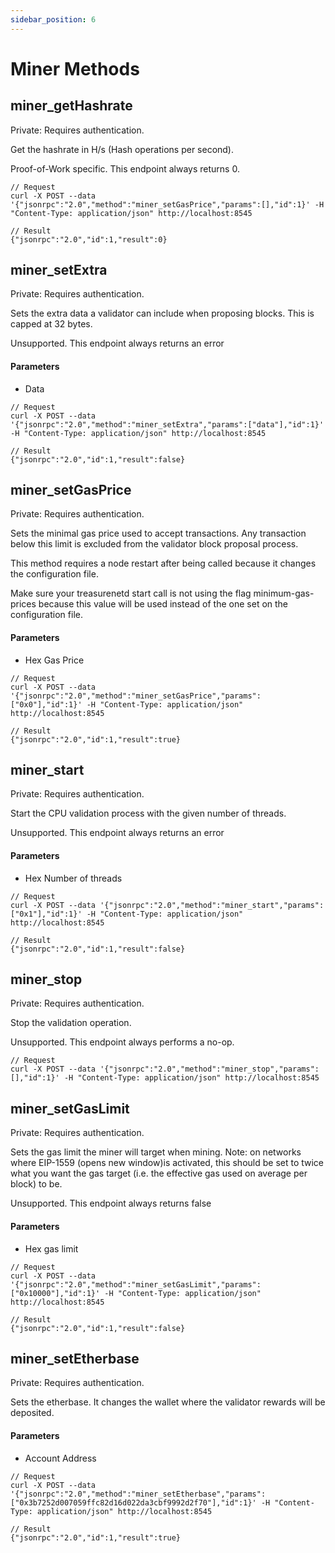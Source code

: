 ```yaml
---
sidebar_position: 6
---
```


# Miner Methods

## miner_getHashrate
Private: Requires authentication.

Get the hashrate in H/s (Hash operations per second).

Proof-of-Work specific. This endpoint always returns 0.

```shell
// Request
curl -X POST --data '{"jsonrpc":"2.0","method":"miner_setGasPrice","params":[],"id":1}' -H "Content-Type: application/json" http://localhost:8545

// Result
{"jsonrpc":"2.0","id":1,"result":0}
```

## miner_setExtra
Private: Requires authentication.

Sets the extra data a validator can include when proposing blocks. This is capped at 32 bytes.

Unsupported. This endpoint always returns an error

#### Parameters
- Data

```shell
// Request
curl -X POST --data '{"jsonrpc":"2.0","method":"miner_setExtra","params":["data"],"id":1}' -H "Content-Type: application/json" http://localhost:8545

// Result
{"jsonrpc":"2.0","id":1,"result":false}
```

## miner_setGasPrice
Private: Requires authentication.

Sets the minimal gas price used to accept transactions. Any transaction below this limit is excluded from the validator block proposal process.

This method requires a node restart after being called because it changes the configuration file.

Make sure your treasurenetd start call is not using the flag minimum-gas-prices because this value will be used instead of the one set on the configuration file.

#### Parameters
- Hex Gas Price

```shell
// Request
curl -X POST --data '{"jsonrpc":"2.0","method":"miner_setGasPrice","params":["0x0"],"id":1}' -H "Content-Type: application/json" http://localhost:8545

// Result
{"jsonrpc":"2.0","id":1,"result":true}
```

## miner_start
Private: Requires authentication.

Start the CPU validation process with the given number of threads.

Unsupported. This endpoint always returns an error

#### Parameters
- Hex Number of threads

```shell
// Request
curl -X POST --data '{"jsonrpc":"2.0","method":"miner_start","params":["0x1"],"id":1}' -H "Content-Type: application/json" http://localhost:8545

// Result
{"jsonrpc":"2.0","id":1,"result":false}
```

## miner_stop
Private: Requires authentication.

Stop the validation operation.

Unsupported. This endpoint always performs a no-op.

```shell
// Request
curl -X POST --data '{"jsonrpc":"2.0","method":"miner_stop","params":[],"id":1}' -H "Content-Type: application/json" http://localhost:8545
```

## miner_setGasLimit
Private: Requires authentication.

Sets the gas limit the miner will target when mining. Note: on networks where EIP-1559 (opens new window)is activated, this should be set to twice what you want the gas target (i.e. the effective gas used on average per block) to be.

Unsupported. This endpoint always returns false

#### Parameters
- Hex gas limit

```shell
// Request
curl -X POST --data '{"jsonrpc":"2.0","method":"miner_setGasLimit","params":["0x10000"],"id":1}' -H "Content-Type: application/json" http://localhost:8545

// Result
{"jsonrpc":"2.0","id":1,"result":false}
```

## miner_setEtherbase
Private: Requires authentication.

Sets the etherbase. It changes the wallet where the validator rewards will be deposited.

#### Parameters
- Account Address

```shell
// Request
curl -X POST --data '{"jsonrpc":"2.0","method":"miner_setEtherbase","params":["0x3b7252d007059ffc82d16d022da3cbf9992d2f70"],"id":1}' -H "Content-Type: application/json" http://localhost:8545

// Result
{"jsonrpc":"2.0","id":1,"result":true}
```

